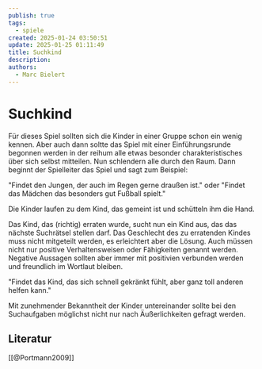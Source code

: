 ```yaml
---
publish: true
tags:
  - spiele
created: 2025-01-24 03:50:51
update: 2025-01-25 01:11:49
title: Suchkind
description: 
authors:
  - Marc Bielert
---
```


# Suchkind

Für dieses Spiel sollten sich die Kinder in einer Gruppe schon ein wenig kennen. Aber auch dann soltte das Spiel mit einer Einführungsrunde begonnen werden in der reihum alle etwas besonder charakteristisches über sich selbst mitteilen. Nun schlendern alle durch den Raum. Dann beginnt der Spielleiter das Spiel und sagt zum Beispiel:

"Findet den Jungen, der auch im Regen gerne draußen ist." oder "Findet das Mädchen das besonders gut Fußball spielt."

Die Kinder laufen zu dem Kind, das gemeint ist und schütteln ihm die Hand.

Das Kind, das (richtig) erraten wurde, sucht nun ein Kind aus, das das nächste Suchrätsel stellen darf. Das Geschlecht des zu erratenden Kindes muss nicht mitgeteilt werden, es erleichtert aber die Lösung. Auch müssen nicht nur positive Verhaltensweisen oder Fähigkeiten genannt werden. Negative Aussagen sollten aber immer mit positivien verbunden werden und freundlich im Wortlaut bleiben.

"Findet das Kind, das sich schnell gekränkt fühlt, aber ganz toll anderen helfen kann."

Mit zunehmender Bekanntheit der Kinder untereinander sollte bei den Suchaufgaben möglichst nicht nur nach Äußerlichkeiten gefragt werden.

## Literatur

[[@Portmann2009]]

